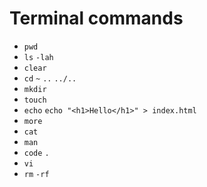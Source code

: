 # Terminal commands

- `pwd`
- `ls` `-lah`
- `clear`
- `cd` `~` `..` `../..`
- `mkdir`
- `touch`
- `echo` `echo "<h1>Hello</h1>" > index.html`
- `more`
- `cat`
- `man`
- `code` `.`
- `vi`
- `rm` `-rf`